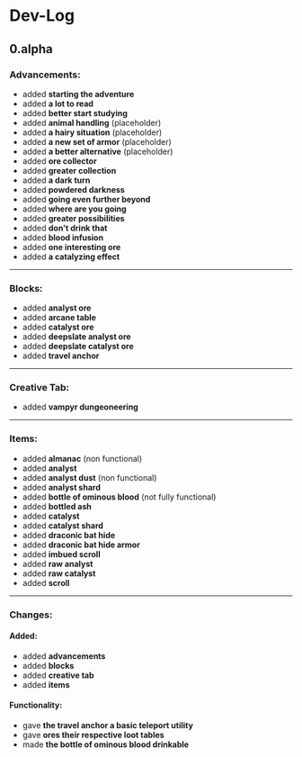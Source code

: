 # Dev-Log

## 0.alpha

### Advancements:
- added <b>starting the adventure</b>
- added <b>a lot to read</b>
- added <b>better start studying</b>
- added <b>animal handling</b> (placeholder)
- added <b>a hairy situation</b> (placeholder)
- added <b>a new set of armor</b> (placeholder)
- added <b>a better alternative</b> (placeholder)
- added <b>ore collector</b>
- added <b>greater collection</b>
- added <b>a dark turn</b>
- added <b>powdered darkness</b>
- added <b>going even further beyond</b>
- added <b>where are you going</b>
- added <b>greater possibilities</b>
- added <b>don't drink that</b>
- added <b>blood infusion</b>
- added <b>one interesting ore</b>
- added <b>a catalyzing effect</b>

<hr>

### Blocks:
- added <b>analyst ore</b>
- added <b>arcane table</b>
- added <b>catalyst ore</b>
- added <b>deepslate analyst ore</b>
- added <b>deepslate catalyst ore</b>
- added <b>travel anchor</b>

<hr>

### Creative Tab:
- added <b>vampyr dungeoneering</b>

<hr>

### Items:
- added <b>almanac</b> (non functional)
- added <b>analyst</b>
- added <b>analyst dust</b> (non functional)
- added <b>analyst shard</b>
- added <b>bottle of ominous blood</b> (not fully functional)
- added <b>bottled ash</b>
- added <b>catalyst</b>
- added <b>catalyst shard</b>
- added <b>draconic bat hide</b>
- added <b>draconic bat hide armor</b>
- added <b>imbued scroll</b>
- added <b>raw analyst</b>
- added <b>raw catalyst</b>
- added <b>scroll</b>

<hr>

### Changes:

#### Added:
- added <b>advancements</b>
- added <b>blocks</b>
- added <b>creative tab</b>
- added <b>items</b>

#### Functionality:
- gave <b>the travel anchor a basic teleport utility</b>
- gave <b>ores their respective loot tables</b>
- made <b>the bottle of ominous blood drinkable</b>
